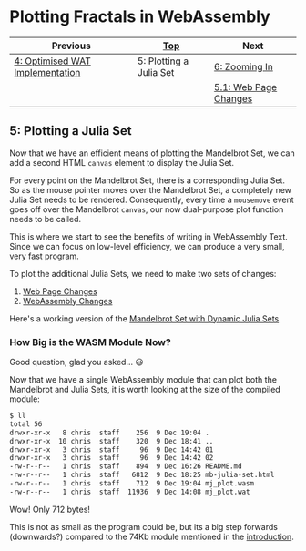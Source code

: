 # Plotting Fractals in WebAssembly

| Previous | [Top](/chriswhealy/plotting-fractals-in-webassembly) | Next
|---|---|---
| [4: Optimised WAT Implementation](../04%20WAT%20Optimised%20Implementation/) | 5: Plotting a Julia Set | [6: Zooming In](../06%20Zoom%20Image/)
| | | [5.1: Web Page Changes](./01/)

## 5: Plotting a Julia Set

Now that we have an efficient means of plotting the Mandelbrot Set, we can add a second HTML `canvas` element to display the Julia Set.

For every point on the Mandelbrot Set, there is a corresponding Julia Set.
So as the mouse pointer moves over the Mandelbrot Set, a completely new Julia Set needs to be rendered.
Consequently, every time a `mousemove` event goes off over the Mandelbrot `canvas`, our now dual-purpose plot function needs to be called.

This is where we start to see the benefits of writing in WebAssembly Text.
Since we can focus on low-level efficiency, we can produce a very small, very fast program.

To plot the additional Julia Sets, we need to make two sets of changes:

1. [Web Page Changes](./01/)
1. [WebAssembly Changes](./02/)

Here's a working version of the [Mandelbrot Set with Dynamic Julia Sets](mb-julia-set.html)

### How Big is the WASM Module Now?

Good question, glad you asked...  😃

Now that we have a single WebAssembly module that can plot both the Mandelbrot and Julia Sets, it is worth looking at the size of the compiled module:

```bash
$ ll
total 56
drwxr-xr-x   8 chris  staff    256  9 Dec 19:04 .
drwxr-xr-x  10 chris  staff    320  9 Dec 18:41 ..
drwxr-xr-x   3 chris  staff     96  9 Dec 14:42 01
drwxr-xr-x   3 chris  staff     96  9 Dec 14:42 02
-rw-r--r--   1 chris  staff    894  9 Dec 16:26 README.md
-rw-r--r--   1 chris  staff   6812  9 Dec 18:25 mb-julia-set.html
-rw-r--r--   1 chris  staff    712  9 Dec 19:04 mj_plot.wasm
-rw-r--r--   1 chris  staff  11936  9 Dec 14:08 mj_plot.wat
```

Wow! Only 712 bytes!

This is not as small as the program could be, but its a big step forwards (downwards?) compared to the 74Kb module mentioned in the [introduction](/chriswhealy/plotting-fractals-in-webassembly).
